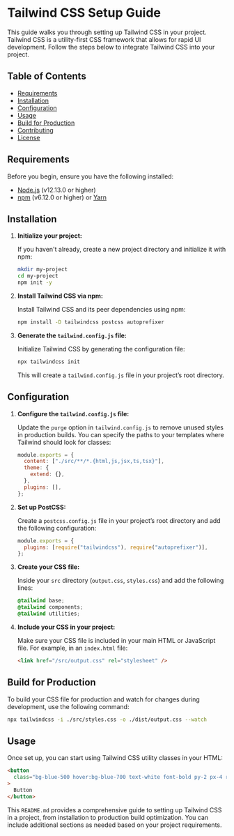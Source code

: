 
# Tailwind CSS Setup Guide

This guide walks you through setting up Tailwind CSS in your project. Tailwind CSS is a utility-first CSS framework that allows for rapid UI development. Follow the steps below to integrate Tailwind CSS into your project.

## Table of Contents

- [Requirements](#requirements)
- [Installation](#installation)
- [Configuration](#configuration)
- [Usage](#usage)
- [Build for Production](#build-for-production)
- [Contributing](#contributing)
- [License](#license)

## Requirements

Before you begin, ensure you have the following installed:

- [Node.js](https://nodejs.org/) (v12.13.0 or higher)
- [npm](https://www.npmjs.com/) (v6.12.0 or higher) or [Yarn](https://yarnpkg.com/)

## Installation

1. **Initialize your project:**

   If you haven't already, create a new project directory and initialize it with npm:

   ```bash
   mkdir my-project
   cd my-project
   npm init -y
   ```


2. **Install Tailwind CSS via npm:**

   Install Tailwind CSS and its peer dependencies using npm:

   ```bash
   npm install -D tailwindcss postcss autoprefixer
   ```

3. **Generate the `tailwind.config.js` file:**

   Initialize Tailwind CSS by generating the configuration file:

   ```bash
   npx tailwindcss init
   ```

   This will create a `tailwind.config.js` file in your project’s root directory.

## Configuration

1. **Configure the `tailwind.config.js` file:**

   Update the `purge` option in `tailwind.config.js` to remove unused styles in production builds. You can specify the paths to your templates where Tailwind should look for classes:

   ```javascript
   module.exports = {
     content: ["./src/**/*.{html,js,jsx,ts,tsx}"],
     theme: {
       extend: {},
     },
     plugins: [],
   };
   ```

2. **Set up PostCSS:**

   Create a `postcss.config.js` file in your project’s root directory and add the following configuration:

   ```javascript
   module.exports = {
     plugins: [require("tailwindcss"), require("autoprefixer")],
   };
   ```

3. **Create your CSS file:**

   Inside your `src` directory (`output.css`, `styles.css`) and add the following lines:

   ```css
   @tailwind base;
   @tailwind components;
   @tailwind utilities;
   ```

4. **Include your CSS in your project:**

   Make sure your CSS file is included in your main HTML or JavaScript file. For example, in an `index.html` file:

   ```html
   <link href="/src/output.css" rel="stylesheet" />
   ```

## Build for Production

To build your CSS file for production and watch for changes during development, use the following command:

```bash
npx tailwindcss -i ./src/styles.css -o ./dist/output.css --watch
```

## Usage

Once set up, you can start using Tailwind CSS utility classes in your HTML:

```html
<button
  class="bg-blue-500 hover:bg-blue-700 text-white font-bold py-2 px-4 rounded"
>
  Button
</button>
```

This `README.md` provides a comprehensive guide to setting up Tailwind CSS in a project, from installation to production build optimization. You can include additional sections as needed based on your project requirements.
